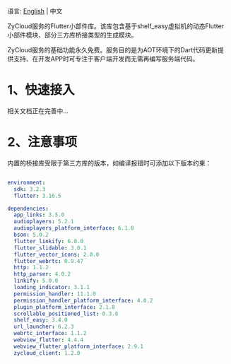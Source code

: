 语言:  [English](https://github.com/yangfanyu/zycloud_widget/blob/main/README.md) | 中文 

ZyCloud服务的Flutter小部件库。该库包含基于shelf_easy虚拟机的动态Flutter小部件模块、部分三方库桥接类型的生成模块。

ZyCloud服务的基础功能永久免费。服务目的是为AOT环境下的Dart代码更新提供支持、在开发APP时可专注于客户端开发而无需再编写服务端代码。

# 1、快速接入

相关文档正在完善中...

# 2、注意事项

内置的桥接库受限于第三方库的版本，如编译报错时可添加以下版本约束：

```yaml

environment:
  sdk: 3.2.3
  flutter: 3.16.5

dependencies:
  app_links: 3.5.0
  audioplayers: 5.2.1
  audioplayers_platform_interface: 6.1.0
  bson: 5.0.2
  flutter_linkify: 6.0.0
  flutter_slidable: 3.0.1
  flutter_vector_icons: 2.0.0
  flutter_webrtc: 0.9.47
  http: 1.1.2
  http_parser: 4.0.2
  linkify: 5.0.0
  loading_indicator: 3.1.1
  permission_handler: 11.1.0
  permission_handler_platform_interface: 4.0.2
  plugin_platform_interface: 2.1.8
  scrollable_positioned_list: 0.3.8
  shelf_easy: 3.4.0
  url_launcher: 6.2.3
  webrtc_interface: 1.1.2
  webview_flutter: 4.4.4
  webview_flutter_platform_interface: 2.9.1
  zycloud_client: 1.2.0

```